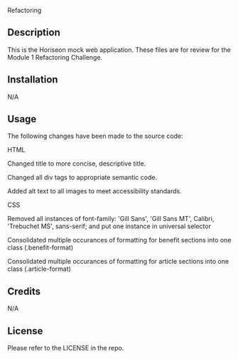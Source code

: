 Refactoring


## Description

This is the Horiseon mock web application. These files are for review for the Module 1 Refactoring Challenge.

## Installation

N/A

## Usage

The following changes have been made to the source code:

HTML

Changed title to more concise, descriptive title.

Changed all div tags to appropriate semantic code.

Added alt text to all images to meet accessibility standards.


CSS

Removed all instances of font-family: 'Gill Sans', 'Gill Sans MT', Calibri, 'Trebuchet MS', sans-serif; and put one instance in universal selector

Consolidated multiple occurances of formatting for benefit sections into one class (.benefit-format)

Consolidated multiple occurances of formatting for article sections into one class (.article-format)

## Credits

N/A

## License

Please refer to the LICENSE in the repo.
